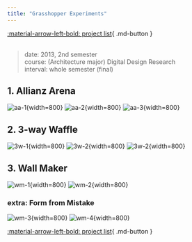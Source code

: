 ```yaml
---
title: "Grasshopper Experiments"
---
```


[:material-arrow-left-bold: project list](../../index.md){ .md-button }  
<br>

>date: 2013, 2nd semester  
>course: (Architecture major) Digital Design Research  
>interval: whole semester (final)  

## 1. Allianz Arena

![aa-1](../../../../../assets/tools-and-tales/form-experiments/2013/gh-exp/gh_2013_ddr_1_0.jpg){width=800}
![aa-2](../../../../../assets/tools-and-tales/form-experiments/2013/gh-exp/gh_2013_ddr_1_1.jpg){width=800}
![aa-3](../../../../../assets/tools-and-tales/form-experiments/2013/gh-exp/gh_2013_ddr_1_2.jpg){width=800}

## 2. 3-way Waffle

![3w-1](../../../../../assets/tools-and-tales/form-experiments/2013/gh-exp/gh_2013_ddr_2_0.jpg){width=800}
![3w-2](../../../../../assets/tools-and-tales/form-experiments/2013/gh-exp/gh_2013_ddr_2_1.jpg){width=800}
![3w-2](../../../../../assets/tools-and-tales/form-experiments/2013/gh-exp/gh_2013_ddr_2_2.jpg){width=800}

## 3. Wall Maker

![wm-1](../../../../../assets/tools-and-tales/form-experiments/2013/gh-exp/gh_2013_ddr_3_0.jpg){width=800}
![wm-2](../../../../../assets/tools-and-tales/form-experiments/2013/gh-exp/gh_2013_ddr_3_1.jpg){width=800}

### extra: Form from Mistake
![wm-3](../../../../../assets/tools-and-tales/form-experiments/2013/gh-exp/gh_2013_fail_perspective.png){width=800}
![wm-4](../../../../../assets/tools-and-tales/form-experiments/2013/gh-exp/gh_2013_fail_perspective2.png){width=800}



[:material-arrow-left-bold: project list](../../index.md){ .md-button }